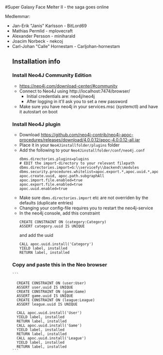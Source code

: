 #Super Galaxy Face Melter II - the saga goes online

Medlemmar:<br/>
<ul>
<li>Jan-Erik "Janis" Karlsson - BitLord69</li>
<li>Mathias Permlid - mplovecraft</li>
<li>Alexander Persson - miniharald</li>
<li>Joacim Norbeck - nekcoj</li>
<li>Carl-Johan "Calle" Hornestam - Carljohan-hornestam</li>

## Installation info

### Install Neo4J Community Edition
- https://neo4j.com/download-center/#community
- Connect to Neo4J using http://localhost:7474/browser/
  - Initial credentials are: neo4j/neo4j
  - After logging in it'll ask you to set a new password
- Make sure you have neo4j in your services.msc (systemctl) and have it autostart on boot

### Install Neo4J plugin
- Download https://github.com/neo4j-contrib/neo4j-apoc-procedures/releases/download/4.0.0.12/apoc-4.0.0.12-all.jar
- Place it in your `Neo4Jinstallfolder/plugins` folder
- Add the following to your `Neo4Jinstallfolder/conf/neo4j.conf`
    ```
    dbms.directories.plugins=plugins
    # EDIT the import-directory to your relevant filepath
    dbms.directories.import=G:\\servicefy\\backend\\modules
    dbms.security.procedures.whitelist=apoc.export.*,apoc.uuid.*,apoc.periodic.iterate,apoc.cypher.runFile, apoc.create.uuid, apoc.path.subgraphAll
    apoc.import.file.enabled=true
    apoc.export.file.enabled=true
    apoc.uuid.enabled=true
    ```
- Make sure `dbms.directories.import` etc are not overriden by the defaults (duplicate entries)
- Changing your config-file requires you to restart the neo4j-service
- In the neo4j console, add this constraint
    ```
    CREATE CONSTRAINT ON (category:Category)
    ASSERT category.uuid IS UNIQUE
    ```
  and add the uuid
    ```
    CALL apoc.uuid.install('Category')
    YIELD label, installed
    RETURN label, installed
    ```

### Copy and paste this in the Neo browser
    ```

      CREATE CONSTRAINT ON (user:User)
      ASSERT user.uuid IS UNIQUE
      CREATE CONSTRAINT ON (game:Game)
      ASSERT game.uuid IS UNIQUE
      CREATE CONSTRAINT ON (league:League)
      ASSERT league.uuid IS UNIQUE

      CALL apoc.uuid.install('User')
      YIELD label, installed
      RETURN label, installed
      CALL apoc.uuid.install('Game')
      YIELD label, installed
      RETURN label, installed
      CALL apoc.uuid.install('League')
      YIELD label, installed
      RETURN label, installed
    ```
